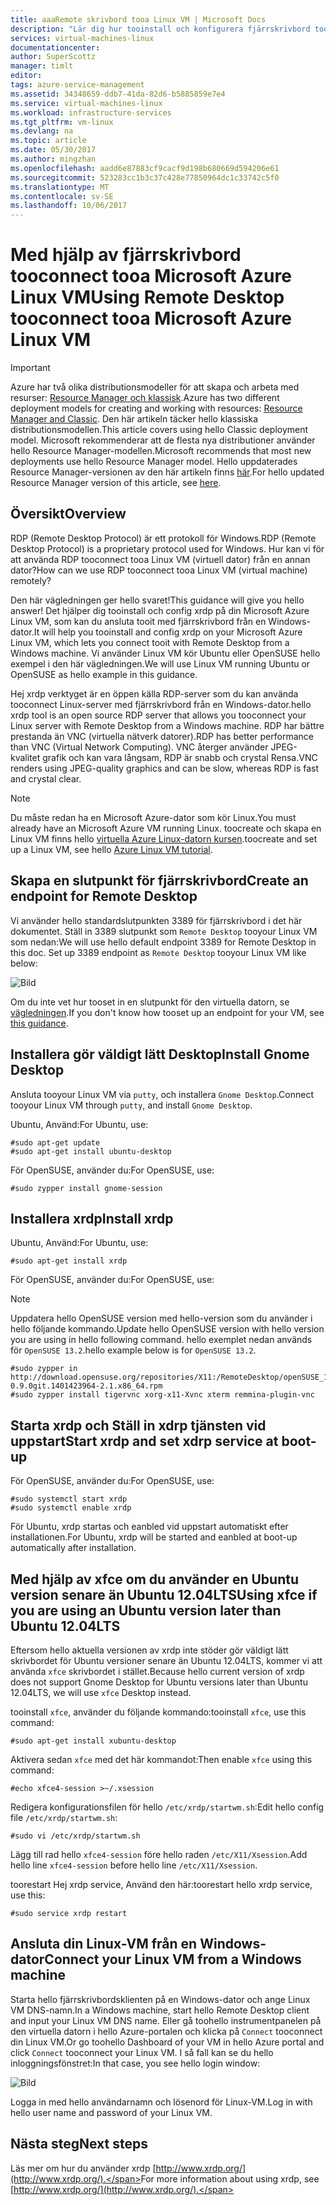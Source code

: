```yaml
---
title: aaaRemote skrivbord tooa Linux VM | Microsoft Docs
description: "Lär dig hur tooinstall och konfigurera fjärrskrivbord tooconnect tooa Microsoft Azure Linux VM för hello klassiska distributionsmodellen"
services: virtual-machines-linux
documentationcenter: 
author: SuperScottz
manager: timlt
editor: 
tags: azure-service-management
ms.assetid: 34348659-ddb7-41da-82d6-b5885859e7e4
ms.service: virtual-machines-linux
ms.workload: infrastructure-services
ms.tgt_pltfrm: vm-linux
ms.devlang: na
ms.topic: article
ms.date: 05/30/2017
ms.author: mingzhan
ms.openlocfilehash: aadd6e87883cf9cacf9d198b680669d594206e61
ms.sourcegitcommit: 523283cc1b3c37c428e77850964dc1c33742c5f0
ms.translationtype: MT
ms.contentlocale: sv-SE
ms.lasthandoff: 10/06/2017
---
```

# <a name="using-remote-desktop-tooconnect-tooa-microsoft-azure-linux-vm"></a><span data-ttu-id="05300-103">Med hjälp av fjärrskrivbord tooconnect tooa Microsoft Azure Linux VM</span><span class="sxs-lookup"><span data-stu-id="05300-103">Using Remote Desktop tooconnect tooa Microsoft Azure Linux VM</span></span>
> [!IMPORTANT] 
> <span data-ttu-id="05300-104">Azure har två olika distributionsmodeller för att skapa och arbeta med resurser: [Resource Manager och klassisk](../../../resource-manager-deployment-model.md).</span><span class="sxs-lookup"><span data-stu-id="05300-104">Azure has two different deployment models for creating and working with resources: [Resource Manager and Classic](../../../resource-manager-deployment-model.md).</span></span> <span data-ttu-id="05300-105">Den här artikeln täcker hello klassiska distributionsmodellen.</span><span class="sxs-lookup"><span data-stu-id="05300-105">This article covers using hello Classic deployment model.</span></span> <span data-ttu-id="05300-106">Microsoft rekommenderar att de flesta nya distributioner använder hello Resource Manager-modellen.</span><span class="sxs-lookup"><span data-stu-id="05300-106">Microsoft recommends that most new deployments use hello Resource Manager model.</span></span> <span data-ttu-id="05300-107">Hello uppdaterades Resource Manager-versionen av den här artikeln finns [här](../use-remote-desktop.md).</span><span class="sxs-lookup"><span data-stu-id="05300-107">For hello updated Resource Manager version of this article, see [here](../use-remote-desktop.md).</span></span>

## <a name="overview"></a><span data-ttu-id="05300-108">Översikt</span><span class="sxs-lookup"><span data-stu-id="05300-108">Overview</span></span>
<span data-ttu-id="05300-109">RDP (Remote Desktop Protocol) är ett protokoll för Windows.</span><span class="sxs-lookup"><span data-stu-id="05300-109">RDP (Remote Desktop Protocol) is a proprietary protocol used for Windows.</span></span> <span data-ttu-id="05300-110">Hur kan vi för att använda RDP tooconnect tooa Linux VM (virtuell dator) från en annan dator?</span><span class="sxs-lookup"><span data-stu-id="05300-110">How can we use RDP tooconnect tooa Linux VM (virtual machine) remotely?</span></span>

<span data-ttu-id="05300-111">Den här vägledningen ger hello svaret!</span><span class="sxs-lookup"><span data-stu-id="05300-111">This guidance will give you hello answer!</span></span> <span data-ttu-id="05300-112">Det hjälper dig tooinstall och config xrdp på din Microsoft Azure Linux VM, som kan du ansluta tooit med fjärrskrivbord från en Windows-dator.</span><span class="sxs-lookup"><span data-stu-id="05300-112">It will help you tooinstall and config xrdp on your Microsoft Azure Linux VM, which lets you connect tooit with Remote Desktop from a Windows machine.</span></span> <span data-ttu-id="05300-113">Vi använder Linux VM kör Ubuntu eller OpenSUSE hello exempel i den här vägledningen.</span><span class="sxs-lookup"><span data-stu-id="05300-113">We will use Linux VM running Ubuntu or OpenSUSE as hello example in this guidance.</span></span>

<span data-ttu-id="05300-114">Hej xrdp verktyget är en öppen källa RDP-server som du kan använda tooconnect Linux-server med fjärrskrivbord från en Windows-dator.</span><span class="sxs-lookup"><span data-stu-id="05300-114">hello xrdp tool is an open source RDP server that allows you tooconnect your Linux server with Remote Desktop from a Windows machine.</span></span> <span data-ttu-id="05300-115">RDP har bättre prestanda än VNC (virtuella nätverk datorer).</span><span class="sxs-lookup"><span data-stu-id="05300-115">RDP has better performance than VNC (Virtual Network Computing).</span></span> <span data-ttu-id="05300-116">VNC återger använder JPEG-kvalitet grafik och kan vara långsam, RDP är snabb och crystal Rensa.</span><span class="sxs-lookup"><span data-stu-id="05300-116">VNC renders using JPEG-quality graphics and can be slow, whereas RDP is fast and crystal clear.</span></span>

> [!NOTE]
> <span data-ttu-id="05300-117">Du måste redan ha en Microsoft Azure-dator som kör Linux.</span><span class="sxs-lookup"><span data-stu-id="05300-117">You must already have an Microsoft Azure VM running Linux.</span></span> <span data-ttu-id="05300-118">toocreate och skapa en Linux VM finns hello [virtuella Azure Linux-datorn kursen](createportal.md).</span><span class="sxs-lookup"><span data-stu-id="05300-118">toocreate and set up a Linux VM, see hello [Azure Linux VM tutorial](createportal.md).</span></span>
> 
> 

## <a name="create-an-endpoint-for-remote-desktop"></a><span data-ttu-id="05300-119">Skapa en slutpunkt för fjärrskrivbord</span><span class="sxs-lookup"><span data-stu-id="05300-119">Create an endpoint for Remote Desktop</span></span>
<span data-ttu-id="05300-120">Vi använder hello standardslutpunkten 3389 för fjärrskrivbord i det här dokumentet. Ställ in 3389 slutpunkt som `Remote Desktop` tooyour Linux VM som nedan:</span><span class="sxs-lookup"><span data-stu-id="05300-120">We will use hello default endpoint 3389 for Remote Desktop in this doc. Set up 3389 endpoint as `Remote Desktop` tooyour Linux VM like below:</span></span>

![Bild](./media/remote-desktop/endpoint-for-linux-server.png)

<span data-ttu-id="05300-122">Om du inte vet hur tooset in en slutpunkt för den virtuella datorn, se [vägledningen](setup-endpoints.md).</span><span class="sxs-lookup"><span data-stu-id="05300-122">If you don't know how tooset up an endpoint for your VM, see [this guidance](setup-endpoints.md).</span></span>

## <a name="install-gnome-desktop"></a><span data-ttu-id="05300-123">Installera gör väldigt lätt Desktop</span><span class="sxs-lookup"><span data-stu-id="05300-123">Install Gnome Desktop</span></span>
<span data-ttu-id="05300-124">Ansluta tooyour Linux VM via `putty`, och installera `Gnome Desktop`.</span><span class="sxs-lookup"><span data-stu-id="05300-124">Connect tooyour Linux VM through `putty`, and install `Gnome Desktop`.</span></span>

<span data-ttu-id="05300-125">Ubuntu, Använd:</span><span class="sxs-lookup"><span data-stu-id="05300-125">For Ubuntu, use:</span></span>

    #sudo apt-get update
    #sudo apt-get install ubuntu-desktop


<span data-ttu-id="05300-126">För OpenSUSE, använder du:</span><span class="sxs-lookup"><span data-stu-id="05300-126">For OpenSUSE, use:</span></span>

    #sudo zypper install gnome-session

## <a name="install-xrdp"></a><span data-ttu-id="05300-127">Installera xrdp</span><span class="sxs-lookup"><span data-stu-id="05300-127">Install xrdp</span></span>
<span data-ttu-id="05300-128">Ubuntu, Använd:</span><span class="sxs-lookup"><span data-stu-id="05300-128">For Ubuntu, use:</span></span>

    #sudo apt-get install xrdp

<span data-ttu-id="05300-129">För OpenSUSE, använder du:</span><span class="sxs-lookup"><span data-stu-id="05300-129">For OpenSUSE, use:</span></span>

> [!NOTE]
> <span data-ttu-id="05300-130">Uppdatera hello OpenSUSE version med hello-version som du använder i hello följande kommando.</span><span class="sxs-lookup"><span data-stu-id="05300-130">Update hello OpenSUSE version with hello version you are using in hello following command.</span></span> <span data-ttu-id="05300-131">hello exemplet nedan används för `OpenSUSE 13.2`.</span><span class="sxs-lookup"><span data-stu-id="05300-131">hello example below is for `OpenSUSE 13.2`.</span></span>
> 
> 

    #sudo zypper in http://download.opensuse.org/repositories/X11:/RemoteDesktop/openSUSE_13.2/x86_64/xrdp-0.9.0git.1401423964-2.1.x86_64.rpm
    #sudo zypper install tigervnc xorg-x11-Xvnc xterm remmina-plugin-vnc


## <a name="start-xrdp-and-set-xdrp-service-at-boot-up"></a><span data-ttu-id="05300-132">Starta xrdp och Ställ in xdrp tjänsten vid uppstart</span><span class="sxs-lookup"><span data-stu-id="05300-132">Start xrdp and set xdrp service at boot-up</span></span>
<span data-ttu-id="05300-133">För OpenSUSE, använder du:</span><span class="sxs-lookup"><span data-stu-id="05300-133">For OpenSUSE, use:</span></span>

    #sudo systemctl start xrdp
    #sudo systemctl enable xrdp

<span data-ttu-id="05300-134">För Ubuntu, xrdp startas och eanbled vid uppstart automatiskt efter installationen.</span><span class="sxs-lookup"><span data-stu-id="05300-134">For Ubuntu, xrdp will be started and eanbled at boot-up automatically after installation.</span></span>

## <a name="using-xfce-if-you-are-using-an-ubuntu-version-later-than-ubuntu-1204lts"></a><span data-ttu-id="05300-135">Med hjälp av xfce om du använder en Ubuntu version senare än Ubuntu 12.04LTS</span><span class="sxs-lookup"><span data-stu-id="05300-135">Using xfce if you are using an Ubuntu version later than Ubuntu 12.04LTS</span></span>
<span data-ttu-id="05300-136">Eftersom hello aktuella versionen av xrdp inte stöder gör väldigt lätt skrivbordet för Ubuntu versioner senare än Ubuntu 12.04LTS, kommer vi att använda `xfce` skrivbordet i stället.</span><span class="sxs-lookup"><span data-stu-id="05300-136">Because hello current version of xrdp does not support Gnome Desktop for  Ubuntu versions later than Ubuntu 12.04LTS, we will use `xfce` Desktop instead.</span></span>

<span data-ttu-id="05300-137">tooinstall `xfce`, använder du följande kommando:</span><span class="sxs-lookup"><span data-stu-id="05300-137">tooinstall `xfce`, use this command:</span></span>

    #sudo apt-get install xubuntu-desktop

<span data-ttu-id="05300-138">Aktivera sedan `xfce` med det här kommandot:</span><span class="sxs-lookup"><span data-stu-id="05300-138">Then enable `xfce` using this command:</span></span>

    #echo xfce4-session >~/.xsession

<span data-ttu-id="05300-139">Redigera konfigurationsfilen för hello `/etc/xrdp/startwm.sh`:</span><span class="sxs-lookup"><span data-stu-id="05300-139">Edit hello config file `/etc/xrdp/startwm.sh`:</span></span>

    #sudo vi /etc/xrdp/startwm.sh   

<span data-ttu-id="05300-140">Lägg till rad hello `xfce4-session` före hello raden `/etc/X11/Xsession`.</span><span class="sxs-lookup"><span data-stu-id="05300-140">Add hello line `xfce4-session` before hello line `/etc/X11/Xsession`.</span></span>

<span data-ttu-id="05300-141">toorestart Hej xrdp service, Använd den här:</span><span class="sxs-lookup"><span data-stu-id="05300-141">toorestart hello xrdp service, use this:</span></span>

    #sudo service xrdp restart


## <a name="connect-your-linux-vm-from-a-windows-machine"></a><span data-ttu-id="05300-142">Ansluta din Linux-VM från en Windows-dator</span><span class="sxs-lookup"><span data-stu-id="05300-142">Connect your Linux VM from a Windows machine</span></span>
<span data-ttu-id="05300-143">Starta hello fjärrskrivbordsklienten på en Windows-dator och ange Linux VM DNS-namn.</span><span class="sxs-lookup"><span data-stu-id="05300-143">In a Windows machine, start hello Remote Desktop client and input your Linux VM DNS name.</span></span> <span data-ttu-id="05300-144">Eller gå toohello instrumentpanelen på den virtuella datorn i hello Azure-portalen och klicka på `Connect` tooconnect din Linux VM.</span><span class="sxs-lookup"><span data-stu-id="05300-144">Or go toohello Dashboard of your VM in hello Azure portal and click `Connect` tooconnect your Linux VM.</span></span> <span data-ttu-id="05300-145">I så fall kan se du hello inloggningsfönstret:</span><span class="sxs-lookup"><span data-stu-id="05300-145">In that case, you see hello login window:</span></span>

![Bild](./media/remote-desktop/no2.png)

<span data-ttu-id="05300-147">Logga in med hello användarnamn och lösenord för Linux-VM.</span><span class="sxs-lookup"><span data-stu-id="05300-147">Log in with hello user name and password of your Linux VM.</span></span>

## <a name="next-steps"></a><span data-ttu-id="05300-148">Nästa steg</span><span class="sxs-lookup"><span data-stu-id="05300-148">Next steps</span></span>
<span data-ttu-id="05300-149">Läs mer om hur du använder xrdp [http://www.xrdp.org/](http://www.xrdp.org/).</span><span class="sxs-lookup"><span data-stu-id="05300-149">For more information about using xrdp, see [http://www.xrdp.org/](http://www.xrdp.org/).</span></span>

